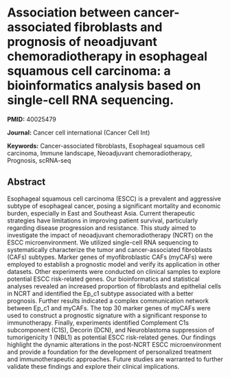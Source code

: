 # Association between cancer-associated fibroblasts and prognosis of neoadjuvant chemoradiotherapy in esophageal squamous cell carcinoma: a bioinformatics analysis based on single-cell RNA sequencing.

**PMID:** 40025479

**Journal:** Cancer cell international (Cancer Cell Int)

**Keywords:** Cancer-associated fibroblasts, Esophageal squamous cell carcinoma, Immune landscape, Neoadjuvant chemoradiotherapy, Prognosis, scRNA-seq

## Abstract

Esophageal squamous cell carcinoma (ESCC) is a prevalent and aggressive subtype of esophageal
cancer, posing a significant mortality and economic burden, especially in East and Southeast Asia.
Current therapeutic strategies have limitations in improving patient survival, particularly
regarding disease progression and resistance. This study aimed to investigate the impact of
neoadjuvant chemoradiotherapy (NCRT) on the ESCC microenvironment.  We utilized single-cell RNA
sequencing to systematically characterize the tumor and cancer-associated fibroblasts (CAFs)
subtypes. Marker genes of myofibroblastic CAFs (myCAFs) were employed to establish a prognostic
model and verify its application in other datasets. Other experiments were conducted on clinical
samples to explore potential ESCC risk-related genes.  Our bioinformatics and statistical analyses
revealed an increased proportion of fibroblasts and epithelial cells in NCRT and identified the
Ep_c1 subtype associated with a better prognosis. Further results indicated a complex communication
network between Ep_c1 and myCAFs. The top 30 marker genes of myCAFs were used to construct a
prognostic signature with a significant response to immunotherapy. Finally, experiments identified
Complement C1s subcomponent (C1S), Decorin (DCN), and Neuroblastoma suppression of tumorigenicity 1
(NBL1) as potential ESCC risk-related genes.  Our findings highlight the dynamic alterations in the
post-NCRT ESCC microenvironment and provide a foundation for the development of personalized
treatment and immunotherapeutic approaches. Future studies are warranted to further validate these
findings and explore their clinical implications.
